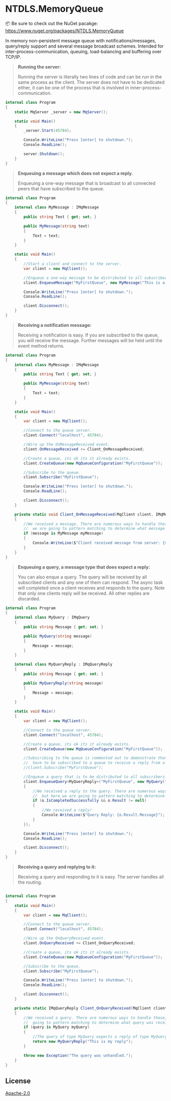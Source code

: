 # NTDLS.MemoryQueue

📦 Be sure to check out the NuGet pacakge: https://www.nuget.org/packages/NTDLS.MemoryQueue

In memory non-persistent message queue with notifications/messages, query/reply
    support and several message broadcast schemes. Intended for inter-process-communication,
    queuing, load-balancing and buffering over TCP/IP.


>**Running the server:**
>
>Running the server is literally two lines of code and can be run in the same process as the client.
>The server does not have to be dedicated either, it can be one of the process that is involved in inner-process-communication.
```csharp
internal class Program
{
    static MqServer _server = new MqServer();

    static void Main()
    {
        _server.Start(45784);

        Console.WriteLine("Press [enter] to shutdown.");
        Console.ReadLine();

        server.Shutdown();
    }
}
```


>**Enqueuing a message which does not expect a reply.**
>
>Enqueuing a one-way message that is broadcast to all connected peers that have subscribed to the queue.
```csharp
internal class Program
{
    internal class MyMessage : IMqMessage
    {
        public string Text { get; set; }

        public MyMessage(string text)
        {
            Text = text;
        }
    }

    static void Main()
    {
        //Start a client and connect to the server.
        var client = new MqClient();

        //Enqueue a one-way message to be distributed to all subscribers.
        client.EnqueueMessage("MyFirstQueue", new MyMessage("This is a message"));

        Console.WriteLine("Press [enter] to shutdown.");
        Console.ReadLine();

        client.Disconnect();
    }
}
```


>**Receiving a notification message:**
>
>Receiving a notification is easy. If you are subscribed to the queue, you will receive the message.
>Further messages will be held until the event method returns.
```csharp
internal class Program
{
    internal class MyMessage : IMqMessage
    {
        public string Text { get; set; }

        public MyMessage(string text)
        {
            Text = text;
        }
    }

    static void Main()
    {
        var client = new MqClient();

        //Connect to the queue server.
        client.Connect("localhost", 45784);

        //Wire up the OnMessageReceived event.
        client.OnMessageReceived += Client_OnMessageReceived;

        //Create a queue, its ok its it already exists.
        client.CreateQueue(new MqQueueConfiguration("MyFirstQueue"));

        //Subscribe to the queue.
        client.Subscribe("MyFirstQueue");

        Console.WriteLine("Press [enter] to shutdown.");
        Console.ReadLine();

        client.Disconnect();
    }

    private static void Client_OnMessageReceived(MqClient client, IMqMessage message)
    {
        //We received a message. There are numerous ways to handle these, but here
        //  we are going to pattern matching to determine what message was received.
        if (message is MyMessage myMessage)
        {
            Console.WriteLine($"Client received message from server: {myMessage.Text}");
        }
    }
}
```


>**Enqueuing a query, a message type that does expect a reply:**
>
>You can also enque a query. The query will be received by all subscribed clients and any one of them can respond.
> The async task will completed once a client receives and responds to the query.
> Note that only one clients reply will be received. All other replies are discarded.
```csharp
internal class Program
{
    internal class MyQuery : IMqQuery
    {
        public string Message { get; set; }

        public MyQuery(string message)
        {
            Message = message;
        }
    }

    internal class MyQueryReply : IMqQueryReply
    {
        public string Message { get; set; }

        public MyQueryReply(string message)
        {
            Message = message;
        }
    }

    static void Main()
    {
        var client = new MqClient();

        //Connect to the queue server.
        client.Connect("localhost", 45784);

        //Create a queue, its ok its it already exists.
        client.CreateQueue(new MqQueueConfiguration("MyFirstQueue"));

        //Subscribing to the queue is commented out to demonstrate that a client does not
        //  have to be subscribed to a queue to receive a reply from a query sent to that queue.
        //client.Subscribe("MyFirstQueue");

        //Enqueue a query that is to be distributed to all subscribers. The first one to reply wins.
        client.EnqueueQuery<MyQueryReply>("MyFirstQueue", new MyQuery("Ping!")).ContinueWith((o) =>
        {
            //We received a reply to the query. There are numerous ways to handle these,
            //  but here we are going to pattern matching to determine what message was received.
            if (o.IsCompletedSuccessfully && o.Result != null)
            {
                //We received a reply!
                Console.WriteLine($"Query Reply: {o.Result.Message}");
            }
        });

        Console.WriteLine("Press [enter] to shutdown.");
        Console.ReadLine();

        client.Disconnect();
    }
}
```


>**Receiving a query and replying to it:**
>
>Receiving a query and responding to it is easy. The server handles all the routing.
```csharp

internal class Program
{
    static void Main()
    {
        var client = new MqClient();

        //Connect to the queue server.
        client.Connect("localhost", 45784);

        //Wire up the OnQueryReceived event.
        client.OnQueryReceived += Client_OnQueryReceived;

        //Create a queue, its ok its it already exists.
        client.CreateQueue(new MqQueueConfiguration("MyFirstQueue"));

        //Subscribe to the queue.
        client.Subscribe("MyFirstQueue");

        Console.WriteLine("Press [enter] to shutdown.");
        Console.ReadLine();

        client.Disconnect();
    }

    private static IMqQueryReply Client_OnQueryReceived(MqClient client, IMqQuery query)
    {
        //We received a query. There are numerous ways to handle these, but here we are
        //  going to pattern matching to determine what query was received.
        if (query is MyQuery myQuery)
        {
            //The query of type MyQuery expects a reply of type MyQueryReply.
            return new MyQueryReply("This is my reply");
        }

        throw new Exception("The query was unhandled.");
    }
}
```

## License
[Apache-2.0](https://choosealicense.com/licenses/apache-2.0/)
